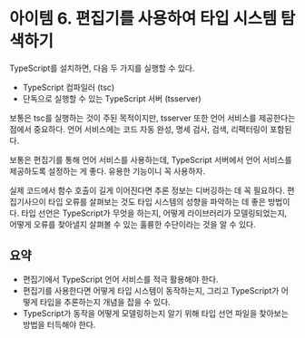 # 아이템 6. 편집기를 사용하여 타입 시스템 탐색하기
TypeScript를 설치하면, 다음 두 가지를 실행할 수 있다.

- TypeScript 컴파일러 (tsc)
- 단독으로 실행할 수 있는 TypeScript 서버 (tsserver)

보통은 tsc를 실행하는 것이 주된 목적이지만, tsserver 또한 언어 서비스를 제공한다는 점에서 중요하다. 언어 서비스에는 코드 자동 완성, 명세 검사, 검색, 리팩터링이 포함된다.

보통은 편집기를 통해 언어 서비스를 사용하는데, TypeScript 서버에서 언어 서비스를 제공하도록 설정하는 게 좋다. 유용한 기능이니 꼭 사용하자.

실제 코드에서 함수 호출이 길게 이어진다면 추론 정보는 디버깅하는 데 꼭 필요하다. 편집기사으이 타입 오류를 살펴보는 것도 타입 시스템의 성향을 파악하는 데 좋은 방법이다. 타입 선언은 TypeScript가 무엇을 하는지, 어떻게 라이브러리가 모델링되었는지, 어떻게 오류를 찾아낼지 살펴볼 수 있는 훌륭한 수단이라는 것을 알 수 있다.

## 요약
- 편집기에서 TypeScript 언어 서비스를 적극 활용해야 한다.
- 편집기를 사용한다면 어떻게 타입 시스템이 동작하는지, 그리고 TypeScript가 어떻게 타입을 추론하는지 개념을 잡을 수 있다.
- TypeScript가 동작을 어떻게 모델링하는지 알기 위해 타입 선언 파일을 찾아보는 방법을 터득해야 한다.